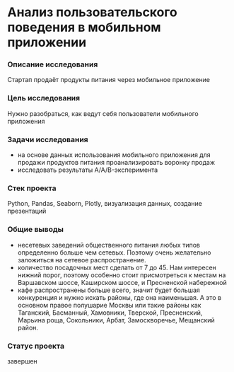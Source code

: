 # Анализ пользовательского поведения в мобильном приложении


### Описание исследования

Стартап продаёт продукты питания через мобильное приложение


### Цель исследования

Нужно разобраться, как ведут себя пользователи мобильного приложения


### Задачи исследования

- на основе данных использования мобильного приложения для продажи продуктов питания проанализировать воронку продаж
- исследовать результаты A/A/B-эксперимента

### Стек проекта
Python, Pandas, Seaborn, Plotly, визуализация данных, создание презентаций

### Общие выводы

- несетевых заведений общественного питания любых типов определенно больше чем сетевых. Поэтому очень желательно заложиться на сетевое распространение.
- количество посадочных мест сделать от 7 до 45. Нам интересен нижний порог, поэтому особенно стоит присмотреться к местам на Варшавском шоссе, Каширском шоссе, и Пресненской набережной
- кафе распространены больше всего, значит будет большая конкуренция и нужно искать районы, где она наименьшая. А это в основном правое полушарие Москвы или такие районы как Таганский, Басманный, Хамовники, Тверской, Пресненский, Марьина роща, Сокольники, Арбат, Замоскворечье, Мещанский район.


### Статус проекта

завершен


